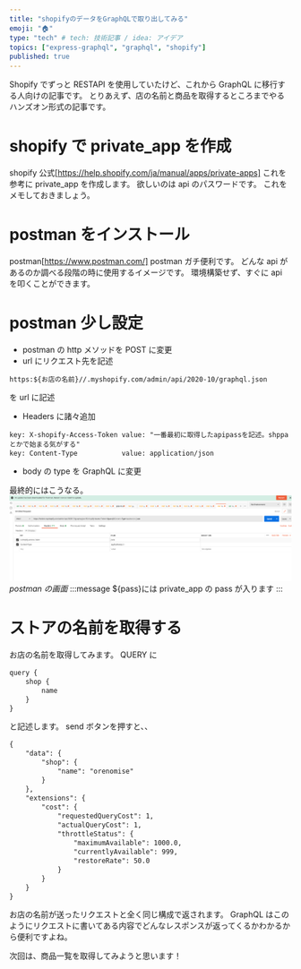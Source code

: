 ```yaml
---
title: "shopifyのデータをGraphQLで取り出してみる"
emoji: "🏠"
type: "tech" # tech: 技術記事 / idea: アイデア
topics: ["express-graphql", "graphql", "shopify"]
published: true
---
```


Shopify でずっと RESTAPI を使用していたけど、これから GraphQL に移行する人向けの記事です。
とりあえず、店の名前と商品を取得するところまでやるハンズオン形式の記事です。

# shopify で private_app を作成

shopify 公式[https://help.shopify.com/ja/manual/apps/private-apps]
これを参考に private_app を作成します。
欲しいのは api のパスワードです。
これをメモしておきましょう。

# postman をインストール

postman[https://www.postman.com/]
postman
ガチ便利です。
どんな api があるのか調べる段階の時に使用するイメージです。
環境構築せず、すぐに api を叩くことができます。

# postman 少し設定

- postman の http メソッドを POST に変更
- url にリクエスト先を記述

```
https:${お店の名前}//.myshopify.com/admin/api/2020-10/graphql.json
```

を url に記述

- Headers に諸々追加

```
key: X-shopify-Access-Token value: "一番最初に取得したapipassを記述。shppaとかで始まる気がする"
key: Content-Type           value: application/json
```

- body の type を GraphQL に変更

最終的にはこうなる。
!["postmanの画面"](image_graph_final.png)
_postman の画面_
:::message
${pass}には private_app の pass が入ります
:::

# ストアの名前を取得する

お店の名前を取得してみます。
QUERY に

```
query {
    shop {
        name
    }
}
```

と記述します。
send ボタンを押すと、、

```
{
    "data": {
        "shop": {
            "name": "orenomise"
        }
    },
    "extensions": {
        "cost": {
            "requestedQueryCost": 1,
            "actualQueryCost": 1,
            "throttleStatus": {
                "maximumAvailable": 1000.0,
                "currentlyAvailable": 999,
                "restoreRate": 50.0
            }
        }
    }
}
```

お店の名前が送ったリクエストと全く同じ構成で返されます。
GraphQL はこのようにリクエストに書いてある内容でどんなレスポンスが返ってくるかわかるから便利ですよね。

次回は、商品一覧を取得してみようと思います！
